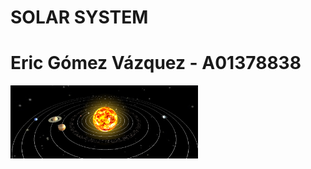 # SOLAR SYSTEM
# Eric Gómez Vázquez - A01378838

<img src="/A4_Solar_system/img/git.png" width="300">